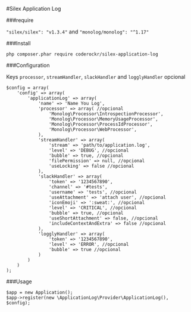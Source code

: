 #Silex Application Log

###require

`"silex/silex": "v1.3.4"` and `"monolog/monolog": "^1.17"`

###Install

    php composer.phar require coderockr/silex-application-log

###Configuration

Keys `processor`, `streamHandler`, `slackHandler` and `logglyHandler` opcional

    $config = array(
        'config' => array(
            'applicationLog' => array(
                'name' => 'Name You Log',
                'processor' => array( //opcional
                    'Monolog\Processor\IntrospectionProcessor',
                    'Monolog\Processor\MemoryUsageProcessor',
                    'Monolog\Processor\ProcessIdProcessor',
                    'Monolog\Processor\WebProcessor',
                ),
                'streamHandler' => array(
                    'stream' => 'path/to/application.log',
                    'level' => 'DEBUG', //opcional
                    'bubble' => true, //opcional
                    'filePermission' => null, //opcional
                    'useLocking' => false //opcional
                ),
                'slackHandler' => array(
                    'token' => '1234567890',
                    'channel' => '#tests',
                    'username' => 'tests', //opcional
                    'useAttachment' => 'attach user', //opcional
                    'iconEmoji' => ':sweat:', //opcional
                    'level' => 'CRITICAL', //opcional
                    'bubble' => true, //opcional
                    'useShortAttachment' => false, //opcional
                    'includeContextAndExtra' => false //opcional
                ),
                'logglyHandler' => array(
                    'token' => '1234567890',
                    'level' => 'ERROR', //opcional
                    'bubble' => true //opcional
                )
            )
        )
    );

###Usage

    $app = new Application();
    $app->register(new \ApplicationLog\Provider\ApplicationLog(), $config);
